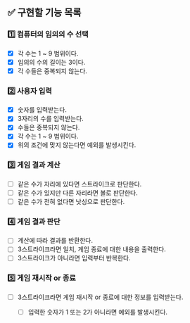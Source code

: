 ## ✅ 구현할 기능 목록

### 1️⃣ 컴퓨터의 임의의 수 선택
- [x] 각 수는 1 ~ 9 범위이다. 
- [x] 임의의 수의 길이는 3이다.
- [x] 각 수들은 중복되지 않는다.

### 2️⃣ 사용자 입력
- [x] 숫자를 입력받는다.
- [x] 3자리의 수를 입력받는다.
- [x] 수들은 중복되지 않는다.
- [x] 각 수는 1 ~ 9 범위이다.
- [x] 위의 조건에 맞지 않는다면 예외를 발생시킨다.

### 3️⃣ 게임 결과 계산
- [ ] 같은 수가 자리에 있다면 스트라이크로 판단한다.
- [ ] 같은 수가 있지만 다른 자리라면 볼로 판단한다.
- [ ] 같은 수가 전혀 없다면 낫싱으로 판단한다.

### 4️⃣ 게임 결과 판단
- [ ] 계산에 따라 결과를 반환한다.
- [ ] 3스트라이크라면 일치, 게임 종료에 대한 내용을 출력한다.
- [ ] 3스트라이크가 아니라면 입력부터 반복한다.

### 5️⃣ 게임 재시작 or 종료
- [ ] 3스트라이크라면 게임 재시작 or 종료에 대한 정보를 입력받는다.
  - [ ] 입력한 숫자가 1 또는 2가 아니라면 예외를 발생시킨다.

